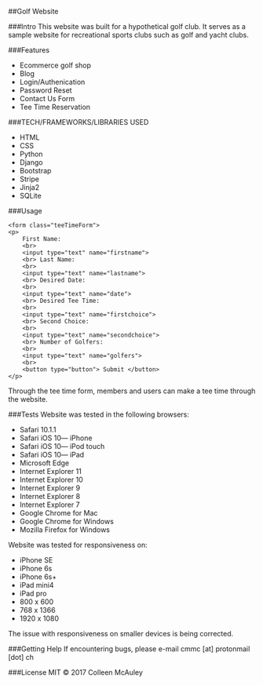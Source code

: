 ##Golf Website

###Intro
This website was built for a hypothetical golf club. It serves as a sample website for recreational sports clubs such as golf and yacht clubs.

###Features

 - Ecommerce golf shop
 - Blog
 - Login/Authenication
 - Password Reset
 - Contact Us Form
 - Tee Time Reservation
 
###TECH/FRAMEWORKS/LIBRARIES USED 

 - HTML
 - CSS
 - Python
 - Django
 - Bootstrap
 - Stripe
 - Jinja2
 - SQLite

###Usage

    <form class="teeTimeForm">
    <p>
        First Name:
        <br>
        <input type="text" name="firstname">
        <br> Last Name:
        <br>
        <input type="text" name="lastname">
        <br> Desired Date:
        <br>
        <input type="text" name="date">
        <br> Desired Tee Time:
        <br>
        <input type="text" name="firstchoice">
        <br> Second Choice:
        <br>
        <input type="text" name="secondchoice">
        <br> Number of Golfers:
        <br>
        <input type="text" name="golfers">
        <br>
        <button type="button"> Submit </button>
    </p>
</form>

Through the tee time form, members and users can make a tee time through the website.

###Tests
Website was tested in the following browsers:

 - Safari 10.1.1
 - Safari iOS 10— iPhone
 - Safari iOS 10— iPod touch
 - Safari iOS 10— iPad
 - Microsoft Edge
 - Internet Explorer 11
 - Internet Explorer 10
 - Internet Explorer 9
 - Internet Explorer 8
 - Internet Explorer 7
 - Google Chrome for Mac
 - Google Chrome for Windows
 - Mozilla Firefox for Windows

Website was tested for responsiveness on:

 - iPhone SE
 - iPhone 6s
 - iPhone 6s+
 - iPad mini4
 - iPad pro
 - 800 x 600
 - 768 x 1366
 - 1920 x 1080

The issue with responsiveness on smaller devices is being corrected.

###Getting Help
If encountering bugs, please e-mail cmmc [at] protonmail [dot] ch

###License
MIT &#169; 2017 Colleen McAuley
